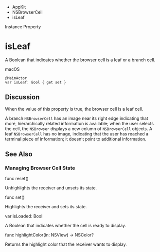 

- AppKit
- NSBrowserCell
-  isLeaf 

Instance Property

# isLeaf

A Boolean that indicates whether the browser cell is a leaf or a branch cell.

macOS

``` source
@MainActor
var isLeaf: Bool { get set }
```

## Discussion

When the value of this property is true, the browser cell is a leaf cell.

A branch `NSBrowserCell` has an image near its right edge indicating that more, hierarchically related information is available; when the user selects the cell, the `NSBrowser` displays a new column of `NSBrowserCell` objects. A leaf `NSBrowserCell` has no image, indicating that the user has reached a terminal piece of information; it doesn’t point to additional information.

## See Also

### Managing Browser Cell State

func reset()

Unhighlights the receiver and unsets its state.

func set()

Highlights the receiver and sets its state.

var isLoaded: Bool

A Boolean that indicates whether the cell is ready to display.

func highlightColor(in: NSView) -> NSColor?

Returns the highlight color that the receiver wants to display.

